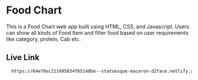 # Food Chart

This is a Food Chart web app built using HTML, CSS, and Javascript.
Users can show all kinds of Food Item and filter food based on user requirements like category, protein, Cab etc.
## Live Link
```bash
  https://64e78ec211495834f65148be--statuesque-macaron-d2face.netlify.app/
```
